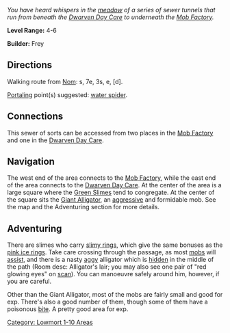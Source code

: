 *You have heard whispers in the
[meadow](:Category:_Meadow.md "wikilink") of a series of sewer tunnels
that run from beneath the [Dwarven Day
Care](:Category:_Dwarven_Day_Care.md "wikilink") to underneath the [Mob
Factory](:Category:_Mob_Factory.md "wikilink").*

**Level Range:** 4-6

**Builder:** Frey

## Directions

Walking route from [Nom](Nom.md "wikilink"): s, 7e, 3s, e, \[d\].

[Portaling](Portal.md "wikilink") point(s) suggested: [water
spider](Water_Spider.md "wikilink").

## Connections

This sewer of sorts can be accessed from two places in the [Mob
Factory](:Category:_Mob_Factory.md "wikilink") and one in the [Dwarven
Day Care](:Category:_Dwarven_Day_Care.md "wikilink").

## Navigation

The west end of the area connects to the [Mob
Factory](:Category:_Mob_Factory.md "wikilink"), while the east end of
the area connects to the [Dwarven Day
Care](:Category:_Dwarven_Day_Care.md "wikilink"). At the center of the
area is a large square where the [Green Slimes](Green_Slime "wikilink")
tend to congregate. At the center of the square sits the [Giant
Alligator](Giant_Alligator_(Murky_Lair).md "wikilink"), an
[aggressive](Aggressive_Mobs.md "wikilink") and formidable mob. See the
map and the Adventuring section for more details.

## Adventuring

There are slimes who carry [slimy rings](Slimy_Ring.md "wikilink"),
which give the same bonuses as the [pink ice
rings](Pink_Ice_Ring_(Dwarven_Daycare).md "wikilink"). Take care
crossing through the passage, as most
[mobs](:Category:_Mobs.md "wikilink") will
[assist](Assistive_Mobs.md "wikilink"), and there is a nasty
[aggy](Aggressive_Mobs.md "wikilink") alligator which is
[hidden](Hide_Flag.md "wikilink") in the middle of the path (Room desc:
Alligator's lair; you may also see one pair of "red glowing eyes" on
[scan](Scan.md "wikilink")). You can manoeuvre safely around him,
however, if you are careful.

Other than the Giant Alligator, most of the mobs are fairly small and
good for exp. There's also a good number of them, though some of them
have a poisonous [bite](Biting_Mobs.md "wikilink"). A pretty good area
for exp.

[Category: Lowmort 1-10 Areas](Category:_Lowmort_1-10_Areas "wikilink")
